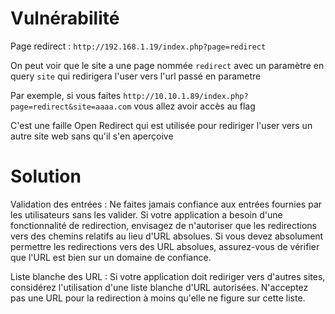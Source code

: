 # Vulnérabilité

Page redirect : `http://192.168.1.19/index.php?page=redirect`

On peut voir que le site a une page nommée `redirect` avec un paramètre en query `site` qui redirigera l'user vers l'url passé en parametre

Par exemple, si vous faites `http://10.10.1.89/index.php?page=redirect&site=aaaa.com` vous allez avoir accès au flag

C'est une faille Open Redirect qui est utilisée pour rediriger l'user vers un autre site web sans qu'il s'en aperçoive

# Solution

Validation des entrées : Ne faites jamais confiance aux entrées fournies par les utilisateurs sans les valider. Si votre application a besoin d'une fonctionnalité de redirection, envisagez de n'autoriser que les redirections vers des chemins relatifs au lieu d'URL absolues. Si vous devez absolument permettre les redirections vers des URL absolues, assurez-vous de vérifier que l'URL est bien sur un domaine de confiance.

Liste blanche des URL : Si votre application doit rediriger vers d'autres sites, considérez l'utilisation d'une liste blanche d'URL autorisées. N'acceptez pas une URL pour la redirection à moins qu'elle ne figure sur cette liste.